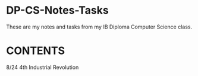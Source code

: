 # DP-CS-Notes-Tasks
These are my notes and tasks from my IB Diploma Computer Science class.


# CONTENTS
8/24    4th Industrial Revolution
